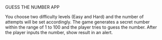 GUESS THE NUMBER APP

You choose two difficulty levels (Easy and Hard) and the number of attempts will be set accordingly. The game generates a secret number within the range of 1 to 100 and the player tries to guess the number. After the player inputs the number, show result in an alert. 


